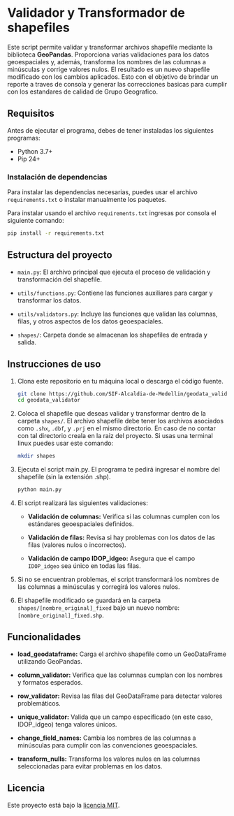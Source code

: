 # Validador y Transformador de shapefiles

Este script permite validar y transformar archivos shapefile mediante la biblioteca **GeoPandas**. Proporciona varias validaciones para los datos geoespaciales y, además, transforma los nombres de las columnas a minúsculas y corrige valores nulos. El resultado es un nuevo shapefile modificado con los cambios aplicados. Esto con el objetivo de brindar un reporte a traves de consola y generar las correcciones basicas para cumplir con los estandares de calidad de Grupo Geografico.

## Requisitos

Antes de ejecutar el programa, debes de tener instaladas los siguientes programas:

- Python 3.7+
- Pip 24+

### Instalación de dependencias

Para instalar las dependencias necesarias, puedes usar el archivo `requirements.txt` o instalar manualmente los paquetes.

Para instalar usando el archivo `requirements.txt` ingresas por consola el siguiente comando:

```sh
pip install -r requirements.txt
```

## Estructura del proyecto

- `main.py`: El archivo principal que ejecuta el proceso de validación y transformación del shapefile.

- `utils/functions.py`: Contiene las funciones auxiliares para cargar y transformar los datos.

- `utils/validators.py`: Incluye las funciones que validan las columnas, filas, y otros aspectos de los datos geoespaciales.

- `shapes/`: Carpeta donde se almacenan los shapefiles de entrada y salida.

## Instrucciones de uso

1. Clona este repositorio en tu máquina local o descarga el código fuente.

    ```sh
    git clone https://github.com/SIF-Alcaldia-de-Medellin/geodata_validator.git
    cd geodata_validator
    ```

2. Coloca el shapefile que deseas validar y transformar dentro de la carpeta `shapes/`. El archivo shapefile debe tener los archivos asociados como `.shx`, `.dbf`, y `.prj` en el mismo directorio. En caso de no contar con tal directorio creala en la raiz del proyecto. Si usas una terminal linux puedes usar este comando:

    ```sh
    mkdir shapes
    ```

3. Ejecuta el script main.py. El programa te pedirá ingresar el nombre del shapefile (sin la extensión .shp).

    ```bash
    python main.py
    ```

4. El script realizará las siguientes validaciones:

    - **Validación de columnas:** Verifica si las columnas cumplen con los estándares geoespaciales definidos.

    - **Validación de filas:** Revisa si hay problemas con los datos de las filas (valores nulos o incorrectos).

    - **Validación de campo IDOP_idgeo:** Asegura que el campo `IDOP_idgeo` sea único en todas las filas.

5. Si no se encuentran problemas, el script transformará los nombres de las columnas a minúsculas y corregirá los valores nulos.

6. El shapefile modificado se guardará en la carpeta `shapes/[nombre_original]_fixed` bajo un nuevo nombre: `[nombre_original]_fixed.shp`.

## Funcionalidades

- **load_geodataframe:** Carga el archivo shapefile como un GeoDataFrame utilizando GeoPandas.

- **column_validator:** Verifica que las columnas cumplan con los nombres y formatos esperados.

- **row_validator:** Revisa las filas del GeoDataFrame para detectar valores problemáticos.

- **unique_validator:** Valida que un campo especificado (en este caso, IDOP_idgeo) tenga valores únicos.

- **change_field_names:** Cambia los nombres de las columnas a minúsculas para cumplir con las convenciones geoespaciales.

- **transform_nulls:** Transforma los valores nulos en las columnas seleccionadas para evitar problemas en los datos.

## Licencia

Este proyecto está bajo la [licencia MIT](LICENSE).
